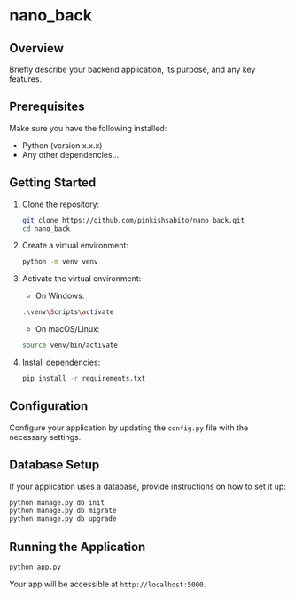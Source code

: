 # nano_back

## Overview

Briefly describe your backend application, its purpose, and any key features.

## Prerequisites

Make sure you have the following installed:

- Python (version x.x.x)
- Any other dependencies...

## Getting Started

1. Clone the repository:
    ```bash
    git clone https://github.com/pinkishsabito/nano_back.git
    cd nano_back
    ```
    
2. Create a virtual environment:
   ```bash
   python -m venv venv
   ```
    
3. Activate the virtual environment:
   * On Windows:
   ```bash
   .\venv\Scripts\activate
   ```
       
   * On macOS/Linux:
   ```bash
   source venv/bin/activate
   ```
    
4. Install dependencies:
   ```bash
   pip install -r requirements.txt
   ```

## Configuration
Configure your application by updating the `config.py` file with the necessary settings.

## Database Setup
If your application uses a database, provide instructions on how to set it up:
```bash
python manage.py db init
python manage.py db migrate
python manage.py db upgrade
```

## Running the Application
```bash
python app.py
```

Your app will be accessible at `http://localhost:5000`.
